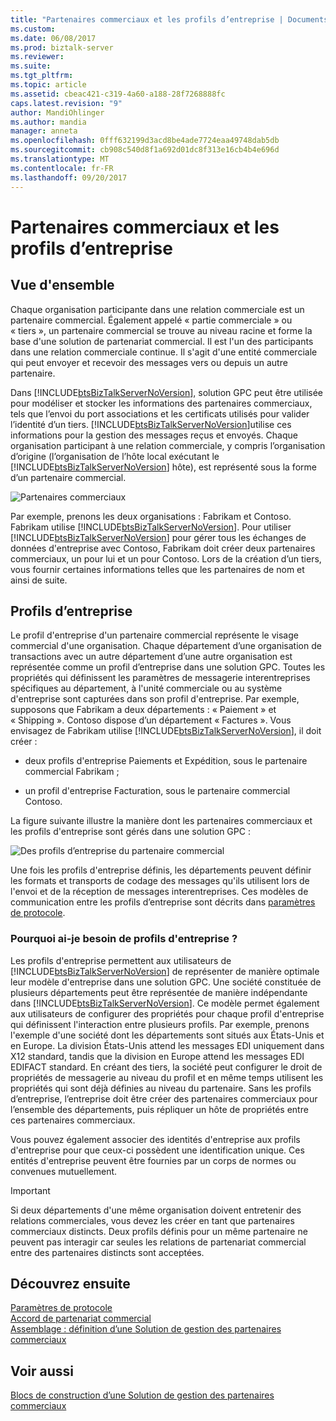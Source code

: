 ```yaml
---
title: "Partenaires commerciaux et les profils d’entreprise | Documents Microsoft"
ms.custom: 
ms.date: 06/08/2017
ms.prod: biztalk-server
ms.reviewer: 
ms.suite: 
ms.tgt_pltfrm: 
ms.topic: article
ms.assetid: cbeac421-c319-4a60-a188-28f7268888fc
caps.latest.revision: "9"
author: MandiOhlinger
ms.author: mandia
manager: anneta
ms.openlocfilehash: 0fff632199d3acd8be4ade7724eaa49748dab5db
ms.sourcegitcommit: cb908c540d8f1a692d01dc8f313e16cb4b4e696d
ms.translationtype: MT
ms.contentlocale: fr-FR
ms.lasthandoff: 09/20/2017
---
```

# <a name="trading-partners-and-business-profiles"></a>Partenaires commerciaux et les profils d’entreprise

## <a name="overview"></a>Vue d'ensemble
Chaque organisation participante dans une relation commerciale est un partenaire commercial. Également appelé « partie commerciale » ou « tiers », un partenaire commercial se trouve au niveau racine et forme la base d'une solution de partenariat commercial. Il est l'un des participants dans une relation commerciale continue. Il s'agit d'une entité commerciale qui peut envoyer et recevoir des messages vers ou depuis un autre partenaire.  
  
 Dans [!INCLUDE[btsBizTalkServerNoVersion](../includes/btsbiztalkservernoversion-md.md)], solution GPC peut être utilisée pour modéliser et stocker les informations des partenaires commerciaux, tels que l’envoi du port associations et les certificats utilisés pour valider l’identité d’un tiers. [!INCLUDE[btsBizTalkServerNoVersion](../includes/btsbiztalkservernoversion-md.md)]utilise ces informations pour la gestion des messages reçus et envoyés. Chaque organisation participant à une relation commerciale, y compris l’organisation d’origine (l’organisation de l’hôte local exécutant le [!INCLUDE[btsBizTalkServerNoVersion](../includes/btsbiztalkservernoversion-md.md)] hôte), est représenté sous la forme d’un partenaire commercial.
  
 ![Partenaires commerciaux](../core/media/tradingparties.gif "TradingParties")  
  
 Par exemple, prenons les deux organisations : Fabrikam et Contoso. Fabrikam utilise [!INCLUDE[btsBizTalkServerNoVersion](../includes/btsbiztalkservernoversion-md.md)]. Pour utiliser [!INCLUDE[btsBizTalkServerNoVersion](../includes/btsbiztalkservernoversion-md.md)] pour gérer tous les échanges de données d'entreprise avec Contoso, Fabrikam doit créer deux partenaires commerciaux, un pour lui et un pour Contoso. Lors de la création d’un tiers, vous fournir certaines informations telles que les partenaires de nom et ainsi de suite.  
 
## <a name="business-profiles"></a>Profils d’entreprise

Le profil d'entreprise d'un partenaire commercial représente le visage commercial d'une organisation. Chaque département d’une organisation de transactions avec un autre département d’une autre organisation est représentée comme un profil d’entreprise dans une solution GPC. Toutes les propriétés qui définissent les paramètres de messagerie interentreprises spécifiques au département, à l'unité commerciale ou au système d'entreprise sont capturées dans son profil d'entreprise. Par exemple, supposons que Fabrikam a deux départements : « Paiement » et « Shipping ». Contoso dispose d’un département « Factures ». Vous envisagez de Fabrikam utilise [!INCLUDE[btsBizTalkServerNoVersion](../includes/btsbiztalkservernoversion-md.md)], il doit créer :  
  
-   deux profils d'entreprise Paiements et Expédition, sous le partenaire commercial Fabrikam ;  
  
-   un profil d'entreprise Facturation, sous le partenaire commercial Contoso.  
  
 La figure suivante illustre la manière dont les partenaires commerciaux et les profils d'entreprise sont gérés dans une solution GPC :  
  
 ![Des profils d’entreprise du partenaire commercial](../core/media/businessprofile.gif "BusinessProfile")  
  
 Une fois les profils d'entreprise définis, les départements peuvent définir les formats et transports de codage des messages qu'ils utilisent lors de l'envoi et de la réception de messages interentreprises. Ces modèles de communication entre les profils d’entreprise sont décrits dans [paramètres de protocole](../core/protocol-settings.md).  
  
### <a name="why-do-i-need-business-profiles"></a>Pourquoi ai-je besoin de profils d'entreprise ?  
 Les profils d'entreprise permettent aux utilisateurs de [!INCLUDE[btsBizTalkServerNoVersion](../includes/btsbiztalkservernoversion-md.md)] de représenter de manière optimale leur modèle d'entreprise dans une solution GPC. Une société constituée de plusieurs départements peut être représentée de manière indépendante dans [!INCLUDE[btsBizTalkServerNoVersion](../includes/btsbiztalkservernoversion-md.md)]. Ce modèle permet également aux utilisateurs de configurer des propriétés pour chaque profil d'entreprise qui définissent l'interaction entre plusieurs profils. Par exemple, prenons l'exemple d'une société dont les départements sont situés aux États-Unis et en Europe. La division États-Unis attend les messages EDI uniquement dans X12 standard, tandis que la division en Europe attend les messages EDI EDIFACT standard. En créant des tiers, la société peut configurer le droit de propriétés de messagerie au niveau du profil et en même temps utilisent les propriétés qui sont déjà définies au niveau du partenaire. Sans les profils d’entreprise, l’entreprise doit être créer des partenaires commerciaux pour l’ensemble des départements, puis répliquer un hôte de propriétés entre ces partenaires commerciaux.  
  
 Vous pouvez également associer des identités d'entreprise aux profils d'entreprise pour que ceux-ci possèdent une identification unique. Ces entités d'entreprise peuvent être fournies par un corps de normes ou convenues mutuellement.  
  
> [!IMPORTANT]
>  Si deux départements d'une même organisation doivent entretenir des relations commerciales, vous devez les créer en tant que partenaires commerciaux distincts. Deux profils définis pour un même partenaire ne peuvent pas interagir car seules les relations de partenariat commercial entre des partenaires distincts sont acceptées.  
  
## <a name="learn-next"></a>Découvrez ensuite

[Paramètres de protocole](../core/protocol-settings.md)  
[Accord de partenariat commercial](../core/trading-partner-agreement.md)  
[Assemblage : définition d’une Solution de gestion des partenaires commerciaux](../core/putting-it-all-together-defining-a-trading-partner-management-solution.md)
 
## <a name="see-also"></a>Voir aussi  
 [Blocs de construction d’une Solution de gestion des partenaires commerciaux](../core/building-blocks-of-a-trading-partner-management-solution.md)